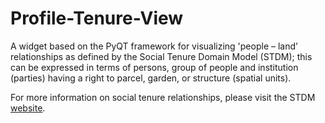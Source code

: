 # Profile-Tenure-View
A widget based on the PyQT framework for visualizing 'people – land’ relationships as defined by the Social Tenure Domain Model (STDM); this can be expressed in terms of persons, group of people and institution (parties) having a right to parcel, garden, or structure (spatial units). 

For more information on social tenure relationships, please visit the STDM [website](www.stdm.gltn.net). 

